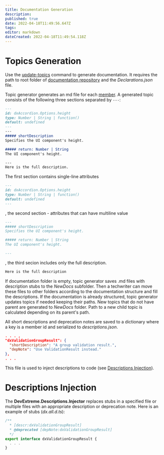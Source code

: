 ```yaml
---
title: Documentation Generation
description: 
published: true
date: 2022-04-18T11:49:56.647Z
tags: 
editor: markdown
dateCreated: 2022-04-18T11:49:54.118Z
---
```


# Topics Generation

Use the [update-topics](Commands#update-topics) command to generate documentation. It requires the path to root folder of [documentation repository](https://github.com/devexpress/DevExtreme-documentation) and the *Declarations.json* file.

Topic generator generates an md file for each [member](Discovering#Members). A generated topic consists of the following three sections separated by `---`:

```MarkDown
---
id: dxAccordion.Options.height
type: Number | String | function()
default: undefined
---
---
##### shortDescription
Specifies the UI component's height.

##### return: Number | String
The UI component's height.

---
Here is the full description.
```

The first section contains single-line attributes

```MarkDown
---
id: dxAccordion.Options.height
type: Number | String | function()
default: undefined
---
```

, the second section - attributes that can have multiline value

```MarkDown
---
##### shortDescription
Specifies the UI component's height.

##### return: Number | String
The UI component's height.

---
```

, the third secion includes only the full description.

```MarkDown
Here is the full description
```

If documentation folder is empty, topic generator saves .md files with description stubs to the *NewDocs* subfolder. Then a techwriter can move these files to other folders according to the documentation structure and fill the descriptions. If the documentation is already structured, topic generator updates topics if needed keeping their paths. New topics that do not have parent are generated to *NewDocs* folder. Path to a new child topic is calculated depending on its parent's path.

All short descriptions and deprecation notes are saved to a dictionary where a key is a member id and serialized to *descriptions.json*.

```JSON
. . . ,
"dxValidationGroupResult": {
  "shortDescription": "A group validation result.",
  "depNote": "Use ValidationResult instead."
},
. . .
```

This file is used to inject descriptions to code (see [Descriptions Injection](#descriptions-injection)).

# Descriptions Injection

The **DevExtreme.Descriptions.Injector** replaces stubs in a specified file or multiple files with an appropriate description or deprecation note. Here is an example of stubs (*dx.all.d.ts*):

```TypeScript
/**
  * [descr:dxValidationGroupResult]
  * @deprecated [depNote:dxValidationGroupResult]
  */
export interface dxValidationGroupResult {
  . . .
}
```

